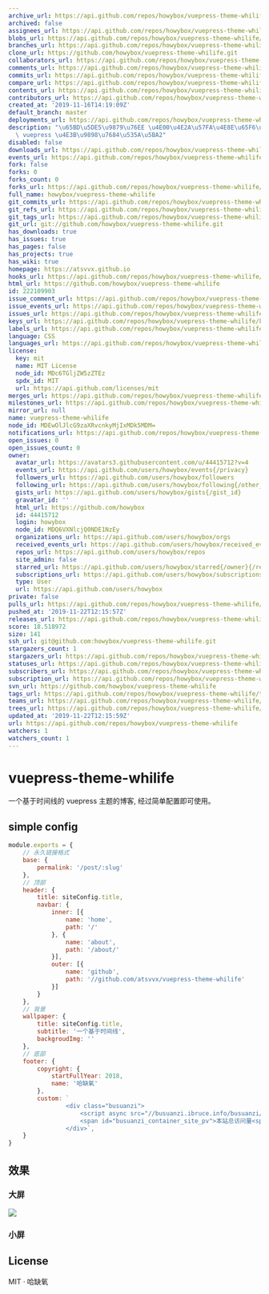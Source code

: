 ```yaml
---
archive_url: https://api.github.com/repos/howybox/vuepress-theme-whilife/{archive_format}{/ref}
archived: false
assignees_url: https://api.github.com/repos/howybox/vuepress-theme-whilife/assignees{/user}
blobs_url: https://api.github.com/repos/howybox/vuepress-theme-whilife/git/blobs{/sha}
branches_url: https://api.github.com/repos/howybox/vuepress-theme-whilife/branches{/branch}
clone_url: https://github.com/howybox/vuepress-theme-whilife.git
collaborators_url: https://api.github.com/repos/howybox/vuepress-theme-whilife/collaborators{/collaborator}
comments_url: https://api.github.com/repos/howybox/vuepress-theme-whilife/comments{/number}
commits_url: https://api.github.com/repos/howybox/vuepress-theme-whilife/commits{/sha}
compare_url: https://api.github.com/repos/howybox/vuepress-theme-whilife/compare/{base}...{head}
contents_url: https://api.github.com/repos/howybox/vuepress-theme-whilife/contents/{+path}
contributors_url: https://api.github.com/repos/howybox/vuepress-theme-whilife/contributors
created_at: '2019-11-16T14:19:09Z'
default_branch: master
deployments_url: https://api.github.com/repos/howybox/vuepress-theme-whilife/deployments
description: "\u65BD\u5DE5\u9879\u76EE \u4E00\u4E2A\u57FA\u4E8E\u65F6\u95F4\u7EBF\u7684\
  \ vuepress \u4E3B\u9898\u7684\u535A\u5BA2"
disabled: false
downloads_url: https://api.github.com/repos/howybox/vuepress-theme-whilife/downloads
events_url: https://api.github.com/repos/howybox/vuepress-theme-whilife/events
fork: false
forks: 0
forks_count: 0
forks_url: https://api.github.com/repos/howybox/vuepress-theme-whilife/forks
full_name: howybox/vuepress-theme-whilife
git_commits_url: https://api.github.com/repos/howybox/vuepress-theme-whilife/git/commits{/sha}
git_refs_url: https://api.github.com/repos/howybox/vuepress-theme-whilife/git/refs{/sha}
git_tags_url: https://api.github.com/repos/howybox/vuepress-theme-whilife/git/tags{/sha}
git_url: git://github.com/howybox/vuepress-theme-whilife.git
has_downloads: true
has_issues: true
has_pages: false
has_projects: true
has_wiki: true
homepage: https://atsvvx.github.io
hooks_url: https://api.github.com/repos/howybox/vuepress-theme-whilife/hooks
html_url: https://github.com/howybox/vuepress-theme-whilife
id: 222109903
issue_comment_url: https://api.github.com/repos/howybox/vuepress-theme-whilife/issues/comments{/number}
issue_events_url: https://api.github.com/repos/howybox/vuepress-theme-whilife/issues/events{/number}
issues_url: https://api.github.com/repos/howybox/vuepress-theme-whilife/issues{/number}
keys_url: https://api.github.com/repos/howybox/vuepress-theme-whilife/keys{/key_id}
labels_url: https://api.github.com/repos/howybox/vuepress-theme-whilife/labels{/name}
language: CSS
languages_url: https://api.github.com/repos/howybox/vuepress-theme-whilife/languages
license:
  key: mit
  name: MIT License
  node_id: MDc6TGljZW5zZTEz
  spdx_id: MIT
  url: https://api.github.com/licenses/mit
merges_url: https://api.github.com/repos/howybox/vuepress-theme-whilife/merges
milestones_url: https://api.github.com/repos/howybox/vuepress-theme-whilife/milestones{/number}
mirror_url: null
name: vuepress-theme-whilife
node_id: MDEwOlJlcG9zaXRvcnkyMjIxMDk5MDM=
notifications_url: https://api.github.com/repos/howybox/vuepress-theme-whilife/notifications{?since,all,participating}
open_issues: 0
open_issues_count: 0
owner:
  avatar_url: https://avatars3.githubusercontent.com/u/44415712?v=4
  events_url: https://api.github.com/users/howybox/events{/privacy}
  followers_url: https://api.github.com/users/howybox/followers
  following_url: https://api.github.com/users/howybox/following{/other_user}
  gists_url: https://api.github.com/users/howybox/gists{/gist_id}
  gravatar_id: ''
  html_url: https://github.com/howybox
  id: 44415712
  login: howybox
  node_id: MDQ6VXNlcjQ0NDE1NzEy
  organizations_url: https://api.github.com/users/howybox/orgs
  received_events_url: https://api.github.com/users/howybox/received_events
  repos_url: https://api.github.com/users/howybox/repos
  site_admin: false
  starred_url: https://api.github.com/users/howybox/starred{/owner}{/repo}
  subscriptions_url: https://api.github.com/users/howybox/subscriptions
  type: User
  url: https://api.github.com/users/howybox
private: false
pulls_url: https://api.github.com/repos/howybox/vuepress-theme-whilife/pulls{/number}
pushed_at: '2019-11-22T12:15:57Z'
releases_url: https://api.github.com/repos/howybox/vuepress-theme-whilife/releases{/id}
score: 18.518972
size: 141
ssh_url: git@github.com:howybox/vuepress-theme-whilife.git
stargazers_count: 1
stargazers_url: https://api.github.com/repos/howybox/vuepress-theme-whilife/stargazers
statuses_url: https://api.github.com/repos/howybox/vuepress-theme-whilife/statuses/{sha}
subscribers_url: https://api.github.com/repos/howybox/vuepress-theme-whilife/subscribers
subscription_url: https://api.github.com/repos/howybox/vuepress-theme-whilife/subscription
svn_url: https://github.com/howybox/vuepress-theme-whilife
tags_url: https://api.github.com/repos/howybox/vuepress-theme-whilife/tags
teams_url: https://api.github.com/repos/howybox/vuepress-theme-whilife/teams
trees_url: https://api.github.com/repos/howybox/vuepress-theme-whilife/git/trees{/sha}
updated_at: '2019-11-22T12:15:59Z'
url: https://api.github.com/repos/howybox/vuepress-theme-whilife
watchers: 1
watchers_count: 1
---
```



# vuepress-theme-whilife

一个基于时间线的 vuepress 主题的博客, 经过简单配置即可使用。

## simple config

```js
module.exports = {
    // 永久链接格式
    base: {
        permalink: '/post/:slug'
    },
    // 顶部
    header: {
        title: siteConfig.title,
        navbar: {
            inner: [{
                name: 'home',
                path: '/'
            }, {
                name: 'about',
                path: '/about/'
            }],
            outer: [{
                name: 'github',
                path: '//github.com/atsvvx/vuepress-theme-whilife'
            }]
        }
    },
    // 背景
    wallpaper: {
        title: siteConfig.title,
        subtitle: '一个基于时间线',
        backgroudImg: ''
    },
    // 底部
    footer: {
        copyright: {
            startFullYear: 2018,
            name: '哈缺氧'
        },
        custom: `
                <div class="busuanzi">
                    <script async src="//busuanzi.ibruce.info/busuanzi/2.3/busuanzi.pure.mini.js"></script>
                    <span id="busuanzi_container_site_pv">本站总访问量<span id="busuanzi_value_site_pv"></span>次</span>
                </div>`,
    }
}
```

## 效果

### 大屏

![](https://i.loli.net/2019/11/20/OizN1tjfKrh8JdC.png)

### 小屏



## License

MIT · 哈缺氧
